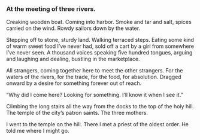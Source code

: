 ### At the meeting of three rivers.

Creaking wooden boat. Coming into harbor. Smoke and tar and salt, spices carried on the wind. Rowdy sailors down by the water.

Stepping off to stone, sturdy land. Walking terraced steps. Eating some kind of warm sweet food I’ve never had, sold off a cart by a girl from somewhere I’ve never seen. A thousand voices speaking five hundred tongues, arguing and laughing and dealing, bustling in the marketplace. 

All strangers, coming together here to meet the other strangers. For the waters of the rivers, for the trade, for the food, for absolution. Dragged onward by a desire for something forever out of reach.

“Why did I come here? Looking for something. I’ll know it when I see it.”

Climbing the long stairs all the way from the docks to the top of the holy hill. The temple of the city’s patron saints. The three mothers.

I went to the temple on the hill. There I met a priest of the oldest order. He told me where I might go.